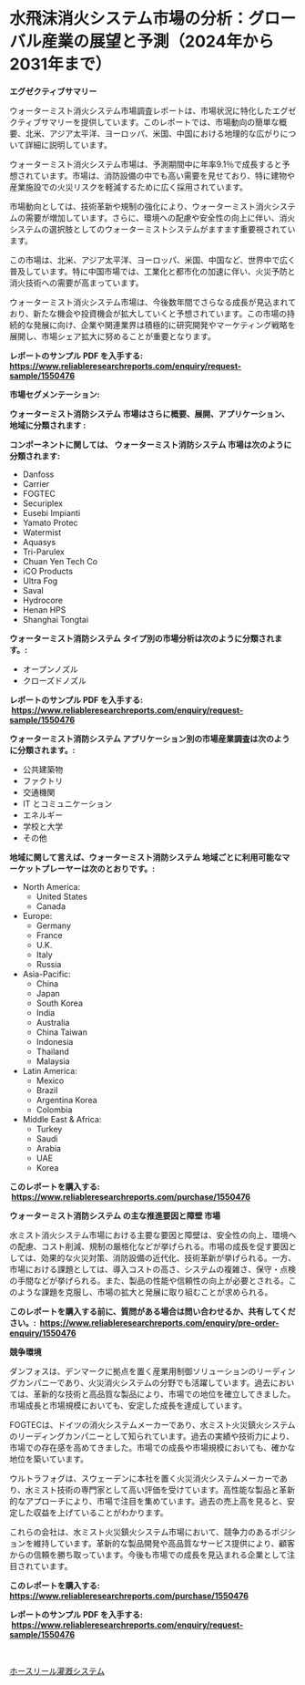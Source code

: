 <p><h1>水飛沫消火システム市場の分析：グローバル産業の展望と予測（2024年から2031年まで）</h1></p><p><strong>エグゼクティブサマリー</strong></p>
<p><p>ウォーターミスト消火システム市場調査レポートは、市場状況に特化したエグゼクティブサマリーを提供しています。このレポートでは、市場動向の簡単な概要、北米、アジア太平洋、ヨーロッパ、米国、中国における地理的な広がりについて詳細に説明しています。</p><p>ウォーターミスト消火システム市場は、予測期間中に年率9.1％で成長すると予想されています。市場は、消防設備の中でも高い需要を見せており、特に建物や産業施設での火災リスクを軽減するために広く採用されています。</p><p>市場動向としては、技術革新や規制の強化により、ウォーターミスト消火システムの需要が増加しています。さらに、環境への配慮や安全性の向上に伴い、消火システムの選択肢としてのウォーターミストシステムがますます重要視されています。</p><p>この市場は、北米、アジア太平洋、ヨーロッパ、米国、中国など、世界中で広く普及しています。特に中国市場では、工業化と都市化の加速に伴い、火災予防と消火技術への需要が高まっています。</p><p>ウォーターミスト消火システム市場は、今後数年間でさらなる成長が見込まれており、新たな機会や投資機会が拡大していくと予想されています。この市場の持続的な発展に向け、企業や関連業界は積極的に研究開発やマーケティング戦略を展開し、市場シェア拡大に努めることが重要となります。</p></p>
<p><strong>レポートのサンプル PDF を入手する: <a href="https://www.reliableresearchreports.com/enquiry/request-sample/1550476">https://www.reliableresearchreports.com/enquiry/request-sample/1550476</a></strong></p>
<p><strong>市場セグメンテーション:</strong></p>
<p><strong> ウォーターミスト消防システム 市場はさらに概要、展開、アプリケーション、地域に分類されます :</strong></p>
<p><strong>コンポーネントに関しては、 ウォーターミスト消防システム 市場は次のように分類されます: &nbsp;</strong></p>
<p><ul><li>Danfoss</li><li>Carrier</li><li>FOGTEC</li><li>Securiplex</li><li>Eusebi Impianti</li><li>Yamato Protec</li><li>Watermist</li><li>Aquasys</li><li>Tri-Parulex</li><li>Chuan Yen Tech Co</li><li>iCO Products</li><li>Ultra Fog</li><li>Saval</li><li>Hydrocore</li><li>Henan HPS</li><li>Shanghai Tongtai</li></ul></p>
<p><strong> ウォーターミスト消防システム タイプ別の市場分析は次のように分類されます。:</strong></p>
<p><ul><li>オープンノズル</li><li>クローズドノズル</li></ul></p>
<p><strong>レポートのサンプル PDF を入手する: &nbsp;<a href="https://www.reliableresearchreports.com/enquiry/request-sample/1550476">https://www.reliableresearchreports.com/enquiry/request-sample/1550476</a></strong></p>
<p><strong> ウォーターミスト消防システム アプリケーション別の市場産業調査は次のように分類されます。:</strong></p>
<p><ul><li>公共建築物</li><li>ファクトリ</li><li>交通機関</li><li>IT とコミュニケーション</li><li>エネルギー</li><li>学校と大学</li><li>その他</li></ul></p>
<p><strong>地域に関して言えば、ウォーターミスト消防システム 地域ごとに利用可能なマーケットプレーヤーは次のとおりです。:</strong></p>
<p><ul>
    <li>
        North America:
        <ul>
            <li>United States</li>
            <li>Canada</li>
        </ul>
    </li>
    <li>
        Europe:
        <ul>
            <li>Germany</li>
            <li>France</li>
            <li>U.K.</li>
            <li>Italy</li>
            <li>Russia</li>
        </ul>
    </li>
    <li>
        Asia-Pacific:
        <ul>
            <li>China</li>
            <li>Japan</li>
            <li>South Korea</li>
            <li>India</li>
            <li>Australia</li>
            <li>China Taiwan</li>
            <li>Indonesia</li>
            <li>Thailand</li>
            <li>Malaysia</li>
        </ul>
    </li>
    <li>
        Latin America:
        <ul>
            <li>Mexico</li>
            <li>Brazil</li>
            <li>Argentina Korea</li>
            <li>Colombia</li>
        </ul>
    </li>
    <li>
        Middle East & Africa:
        <ul>
            <li>Turkey</li>
            <li>Saudi</li>
            <li>Arabia</li>
            <li>UAE</li>
            <li>Korea</li>
        </ul>
    </li>
    </ul></p>
<p><strong>このレポートを購入する: &nbsp;<a href="https://www.reliableresearchreports.com/purchase/1550476">https://www.reliableresearchreports.com/purchase/1550476</a></strong></p>
<p><strong>ウォーターミスト消防システム の主な推進要因と障壁 市場</strong></p>
<p><p>水ミスト消火システム市場における主要な要因と障壁は、安全性の向上、環境への配慮、コスト削減、規制の厳格化などが挙げられる。市場の成長を促す要因としては、効果的な火災対策、消防設備の近代化、技術革新が挙げられる。一方、市場における課題としては、導入コストの高さ、システムの複雑さ、保守・点検の手間などが挙げられる。また、製品の性能や信頼性の向上が必要とされる。このような課題を克服し、市場の拡大と発展に取り組むことが求められる。</p></p>
<p><strong>このレポートを購入する前に、質問がある場合は問い合わせるか、共有してください。:&nbsp; <a href="https://www.reliableresearchreports.com/enquiry/pre-order-enquiry/1550476">https://www.reliableresearchreports.com/enquiry/pre-order-enquiry/1550476</a></strong></p>
<p><strong>競争環境</strong></p>
<p><p>ダンフォスは、デンマークに拠点を置く産業用制御ソリューションのリーディングカンパニーであり、火災消火システムの分野でも活躍しています。過去においては、革新的な技術と高品質な製品により、市場での地位を確立してきました。市場成長と市場規模においても、安定した成長を達成しています。</p><p>FOGTECは、ドイツの消火システムメーカーであり、水ミスト火災鎮火システムのリーディングカンパニーとして知られています。過去の実績や技術力により、市場での存在感を高めてきました。市場での成長や市場規模においても、確かな地位を築いています。</p><p>ウルトラフォグは、スウェーデンに本社を置く火災消火システムメーカーであり、水ミスト技術の専門家として高い評価を受けています。高性能な製品と革新的なアプローチにより、市場で注目を集めています。過去の売上高を見ると、安定した収益を上げていることがわかります。</p><p>これらの会社は、水ミスト火災鎮火システム市場において、競争力のあるポジションを維持しています。革新的な製品開発や高品質なサービス提供により、顧客からの信頼を勝ち取っています。今後も市場での成長を見込まれる企業として注目されています。</p></p>
<p><strong>このレポートを購入する: &nbsp; <a href="https://www.reliableresearchreports.com/purchase/1550476">https://www.reliableresearchreports.com/purchase/1550476</a></strong></p>
<p><strong>レポートのサンプル PDF を入手する: &nbsp;<a href="https://www.reliableresearchreports.com/enquiry/request-sample/1550476">https://www.reliableresearchreports.com/enquiry/request-sample/1550476</a></strong><strong></strong></p>
<p>&nbsp;</p>
<p><p><a href="https://github.com/nemesis2824/Market-Research-Report-List-1/blob/main/12677816649.md">ホースリール灌漑システム</a></p></p>